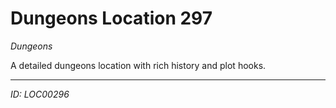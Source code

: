 # Dungeons Location 297

*Dungeons*

A detailed dungeons location with rich history and plot hooks.

---
*ID: LOC00296*